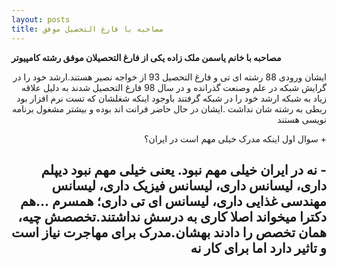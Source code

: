 ```yaml
---
layout: posts
title: مصاحبه با فارغ التحصیل موفق
---
```

**مصاحبه با خانم یاسمن ملک زاده یکی از فارغ التحصیلان موفق رشته کامپیوتر**

<div dir="rtl">
ایشان ورودی 88 رشته ای تی و فارغ التحصیل 93 از خواجه نصیر هستند.ارشد خود را در گرایش شبکه در علم وصنعت گذرانده و در سال 98 فارغ التحصیل شدند به دلیل علاقه زیاد به شبکه ارشد خود را در شبکه گرفتند باوجود اینکه شغلشان که تست نرم افزار بود ربطی به رشته شان نداشت .ایشان در حال حاضر فرانت اند بوده و بیشتر مشغول 
برنامه نویسی هستند

\+ سوال اول اینکه مدرک خیلی مهم است در ایران؟ 

\- نه در ایران خیلی مهم نبود. یعنی خیلی مهم نبود دیپلم داری، لیسانس داری، لیسانس فیزیک داری، لیسانس مهندسی غذایی داری، لیسانس ای تی داری؛ همسرم ...هم دکترا میخواند اصلا کاری به درسش نداشتند.تخصصش چیه، همان تخصص را دادند بهشان.مدرک برای مهاجرت نیاز است و تاثیر دارد اما برای کار نه 
---